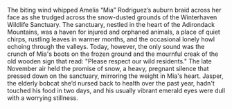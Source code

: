 The biting wind whipped Amelia “Mia” Rodriguez’s auburn braid across her face as she trudged across the snow-dusted grounds of the Winterhaven Wildlife Sanctuary.  The sanctuary, nestled in the heart of the Adirondack Mountains, was a haven for injured and orphaned animals, a place of quiet chirps, rustling leaves in warmer months, and the occasional lonely howl echoing through the valleys.  Today, however, the only sound was the crunch of Mia's boots on the frozen ground and the mournful creak of the old wooden sign that read: "Please respect our wild residents."  The late November air held the promise of snow, a heavy, pregnant silence that pressed down on the sanctuary, mirroring the weight in Mia's heart.  Jasper, the elderly bobcat she’d nursed back to health over the past year, hadn't touched his food in two days, and his usually vibrant emerald eyes were dull with a worrying stillness.
